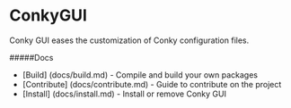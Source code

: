 ConkyGUI
========

Conky GUI eases the customization of Conky configuration files.

#####Docs

 * [Build] (docs/build.md) - Compile and build your own packages
 * [Contribute] (docs/contribute.md) - Guide to contribute on the project
 * [Install] (docs/install.md) -  Install or remove Conky GUI

